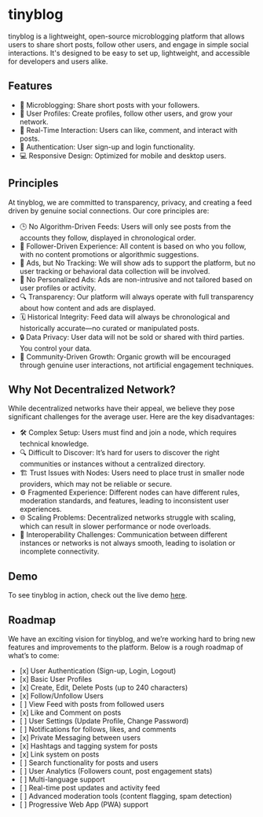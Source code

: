 # tinyblog

tinyblog is a lightweight, open-source microblogging platform that allows users to share short posts, follow other users, and engage in simple social interactions. It's designed to be easy to set up, lightweight, and accessible for developers and users alike.

## Features

- 📜 Microblogging: Share short posts with your followers.
- 👫 User Profiles: Create profiles, follow other users, and grow your network.
- 💬 Real-Time Interaction: Users can like, comment, and interact with posts.
- 🔐 Authentication: User sign-up and login functionality.
- 💻 Responsive Design: Optimized for mobile and desktop users.

## Principles

At tinyblog, we are committed to transparency, privacy, and creating a feed driven by genuine social connections. Our core principles are:

- 🕒 No Algorithm-Driven Feeds: Users will only see posts from the accounts they follow, displayed in chronological order.
- 👥 Follower-Driven Experience: All content is based on who you follow, with no content promotions or algorithmic suggestions.
- 📢 Ads, but No Tracking: We will show ads to support the platform, but no user tracking or behavioral data collection will be involved.
- 🚫 No Personalized Ads: Ads are non-intrusive and not tailored based on user profiles or activity.
- 🔍 Transparency: Our platform will always operate with full transparency about how content and ads are displayed.
- 🗓️ Historical Integrity: Feed data will always be chronological and historically accurate—no curated or manipulated posts.
- 🔒 Data Privacy: User data will not be sold or shared with third parties. You control your data.
- 🌱 Community-Driven Growth: Organic growth will be encouraged through genuine user interactions, not artificial engagement techniques.

## Why Not Decentralized Network?

While decentralized networks have their appeal, we believe they pose significant challenges for the average user. Here are the key disadvantages:

- 🛠️ Complex Setup: Users must find and join a node, which requires technical knowledge.
- 🔍 Difficult to Discover: It’s hard for users to discover the right communities or instances without a centralized directory.
- 🏗️ Trust Issues with Nodes: Users need to place trust in smaller node providers, which may not be reliable or secure.
- ⚙️ Fragmented Experience: Different nodes can have different rules, moderation standards, and features, leading to inconsistent user experiences.
- 🌐 Scaling Problems: Decentralized networks struggle with scaling, which can result in slower performance or node overloads.
- 🤝 Interoperability Challenges: Communication between different instances or networks is not always smooth, leading to isolation or incomplete connectivity.

## Demo

To see tinyblog in action, check out the live demo [here](https://tinyblog.space).

## Roadmap

We have an exciting vision for tinyblog, and we’re working hard to bring new features and improvements to the platform. Below is a rough roadmap of what’s to come:

- [x] User Authentication (Sign-up, Login, Logout)
- [x] Basic User Profiles
- [x] Create, Edit, Delete Posts (up to 240 characters)
- [x] Follow/Unfollow Users
- [ ] View Feed with posts from followed users
- [x] Like and Comment on posts
- [ ] User Settings (Update Profile, Change Password)
- [ ] Notifications for follows, likes, and comments
- [x] Private Messaging between users
- [x] Hashtags and tagging system for posts
- [x] Link system on posts
- [ ] Search functionality for posts and users
- [ ] User Analytics (Followers count, post engagement stats)
- [ ] Multi-language support
- [ ] Real-time post updates and activity feed
- [ ] Advanced moderation tools (content flagging, spam detection)
- [ ] Progressive Web App (PWA) support
